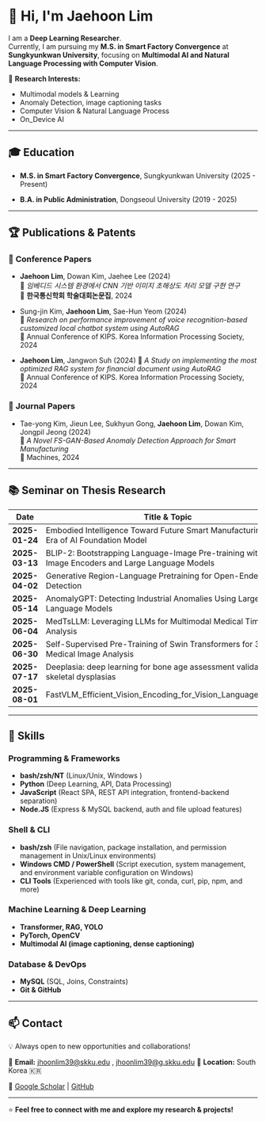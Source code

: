 # 👋 Hi, I'm Jaehoon Lim 

I am a **Deep Learning Researcher**.  
Currently, I am pursuing my **M.S. in Smart Factory Convergence** at **Sungkyunkwan University**, focusing on **Multimodal AI and Natural Language Processing with Computer Vision**.  

🔬 **Research Interests:**  
- Multimodal models & Learning
- Anomaly Detection, image captioning tasks 
- Computer Vision & Natural Language Process
- On_Device AI

---

## 🎓 Education  
- **M.S. in Smart Factory Convergence**, Sungkyunkwan University (2025 - Present)  

- **B.A. in Public Administration**, Dongseoul University (2019 - 2025)  

---

## 🏆 Publications & Patents  

### 📄 **Conference Papers**  
- **Jaehoon Lim**, Dowan Kim, Jaehee Lee (2024)  
  📌 *임베디드 시스템 환경에서 CNN 기반 이미지 초해상도 처리 모델 구현 연구*  
  📕 **한국통신학회 학술대회논문집**, 2024  

- Sung-jin Kim, **Jaehoon Lim**, Sae-Hun Yeom (2024)  
  📌 *Research on performance improvement of voice recognition-based customized local chatbot system using AutoRAG*  
  📕 Annual Conference of KIPS. Korea Information Processing Society, 2024

- **Jaehoon Lim**, Jangwon Suh (2024)
  📌 *A Study on implementing the most optimized RAG system for financial document using AutoRAG*  
  📕 Annual Conference of KIPS. Korea Information Processing Society, 2024

### 📄 **Journal Papers**  
- Tae-yong Kim, Jieun Lee, Sukhyun Gong, **Jaehoon Lim**, Dowan Kim, Jongpil Jeong  (2024)  
  📌 *A Novel FS-GAN-Based Anomaly Detection Approach for Smart Manufacturing*  
  📕 Machines, 2024



---

## 📚 Seminar on Thesis Research  

| Date        | Title & Topic |
|------------|--------------|
| **2025-01-24** | Embodied Intelligence Toward Future Smart Manufacturing in the Era of AI Foundation Model |
| **2025-03-13** | BLIP-2: Bootstrapping Language-Image Pre-training with Frozen Image Encoders and Large Language Models |
| **2025-04-02** | Generative Region-Language Pretraining for Open-Ended Object Detection |
| **2025-05-14** | AnomalyGPT: Detecting Industrial Anomalies Using Large Vision-Language Models |
| **2025-06-04** | MedTsLLM: Leveraging LLMs for Multimodal Medical Time Series Analysis |
| **2025-06-30** | Self-Supervised Pre-Training of Swin Transformers for 3D Medical Image Analysis |
| **2025-07-17** | Deeplasia: deep learning for bone age assessment validated on skeletal dysplasias |
| **2025-08-01** | FastVLM_Efficient_Vision_Encoding_for_Vision_Language_Models |

---

## 🔧 Skills  

### **Programming & Frameworks**  
- **bash/zsh/NT** (Linux/Unix, Windows )
- **Python** (Deep Learning, API, Data Processing)  
- **JavaScript** (React SPA, REST API integration, frontend-backend separation)
- **Node.JS** (Express & MySQL backend, auth and file upload features)

### **Shell & CLI**  
- **bash/zsh** (File navigation, package installation, and permission management in Unix/Linux environments)
- **Windows CMD / PowerShell** (Script execution, system management, and environment variable configuration on Windows)
- **CLI Tools** (Experienced with tools like git, conda, curl, pip, npm, and more)

### **Machine Learning & Deep Learning**  
- **Transformer, RAG, YOLO**  
- **PyTorch, OpenCV**    
- **Multimodal AI (image captioning, dense captioning)**  

### **Database & DevOps**  
- **MySQL** (SQL, Joins, Constraints)  
- **Git & GitHub** 

---

## 📫 Contact  

💡 Always open to new opportunities and collaborations!  

📧 **Email:** jhoonlim39@skku.edu , jhoonlim39@g.skku.edu 
📍 **Location:** South Korea 🇰🇷  

📌 [Google Scholar](https://scholar.google.com/citations?user=qj60X10AAAAJ&hl=ko) | [GitHub](https://github.com/jhlimdev)  

---

⭐ **Feel free to connect with me and explore my research & projects!**  
